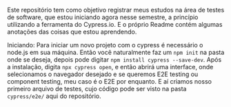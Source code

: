Este repositório tem como objetivo registrar meus estudos na área de testes de software, que estou iniciando agora nesse semestre, a princípio utilizando a ferramenta do Cypress.io. E o próprio Readme contém algumas anotações das coisas que estou aprendendo.

Iniciando:
Para iniciar um novo projeto com o cypress é necessário o node.js em sua máquina. Então você naturalmente faz um `npm init` na pasta onde se deseja, depois pode digitar `npm install cypress --save-dev`.
Após a instalação, digita `npx cypress open`, e então abrirá uma interface, onde selecionamos o navegador desejado e se queremos E2E testing ou component testing, meu caso é o E2E por enquanto. E aí criamos nosso primeiro arquivo de testes, cujo código pode ser visto na pasta `cypress/e2e/` aqui do repositório.